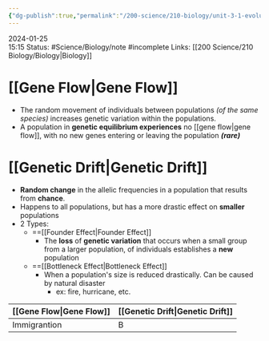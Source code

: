 ```yaml
---
{"dg-publish":true,"permalink":"/200-science/210-biology/unit-3-1-evolution-and-natural-selection/3-1-5-gene-flow-genetic-drift-and-bottleneck-effect/","updated":"2024-02-27T08:50:21.205-06:00"}
---
```


2024-01-25  
15:15
Status: #Science/Biology/note #incomplete 
Links: [[200 Science/210 Biology/Biology\|Biology]]
# [[Gene Flow\|Gene Flow]]
- The random movement of individuals between populations *(of the same species)* increases genetic variation within the populations. 
- A population in **genetic equilibrium experiences** no [[gene flow\|gene flow]], with no new genes entering or leaving the population ***(rare)***
# [[Genetic Drift\|Genetic Drift]]
- **Random change** in the allelic frequencies in a population that results from **chance**.
- Happens to all populations, but has a more drastic effect on **smaller** populations
- 2 Types: 
	- ==[[Founder Effect\|Founder Effect]]
		- The **loss** of **genetic variation** that occurs when a small group from a larger population, of individuals establishes a **new** population
	- ==[[Bottleneck Effect\|Bottleneck Effect]]
		- When a population's size is reduced drastically. Can be caused by natural disaster
			- ex: fire, hurricane, etc.

| [[Gene Flow\|Gene Flow]] | [[Genetic Drift\|Genetic Drift]] |
| ------------- | ----------------- |
| Immigrantion  | B                 |

